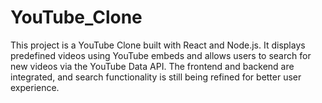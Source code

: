 # YouTube_Clone
This project is a YouTube Clone built with React and Node.js. It displays predefined videos using YouTube embeds and allows users to search for new videos via the YouTube Data API. The frontend and backend are integrated, and search functionality is still being refined for better user experience.
